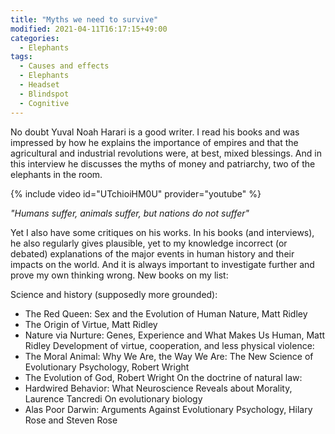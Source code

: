 ```yaml
---
title: "Myths we need to survive"
modified: 2021-04-11T16:17:15+49:00
categories:
  - Elephants
tags:
  - Causes and effects
  - Elephants
  - Headset
  - Blindspot
  - Cognitive
---
```

No doubt Yuval Noah Harari is a good writer. I read his books and was impressed by how he explains the importance of empires and that the agricultural and industrial revolutions were, at best, mixed blessings. And in this interview he discusses the myths of money and patriarchy, two of the elephants in the room.

{% include video id="UTchioiHM0U" provider="youtube" %}

_"Humans suffer, animals suffer, but nations do not suffer"_

Yet I also have some critiques on his works. In his books (and interviews), he also regularly gives plausible, yet to my knowledge incorrect (or debated) explanations of the major events in human history and their impacts on the world. And it is always important to investigate further and prove my own thinking wrong. New books on my list:

Science and history (supposedly more grounded):
* The Red Queen: Sex and the Evolution of Human Nature, Matt Ridley 
* The Origin of Virtue, Matt Ridley
* Nature via Nurture: Genes, Experience and What Makes Us Human, Matt Ridley 
Development of virtue, cooperation, and less physical violence:
* The Moral Animal: Why We Are, the Way We Are: The New Science of Evolutionary Psychology, Robert Wright
* The Evolution of God, Robert Wright
On the doctrine of natural law:
* Hardwired Behavior: What Neuroscience Reveals about Morality, Laurence Tancredi
On evolutionary biology
* Alas Poor Darwin: Arguments Against Evolutionary Psychology, Hilary Rose and Steven Rose 


